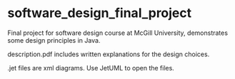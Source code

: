 # software_design_final_project
Final project for software design course at McGill University, demonstrates some design principles in Java. 

description.pdf includes written explanations for the design choices.

.jet files are xml diagrams. Use JetUML to open the files.

